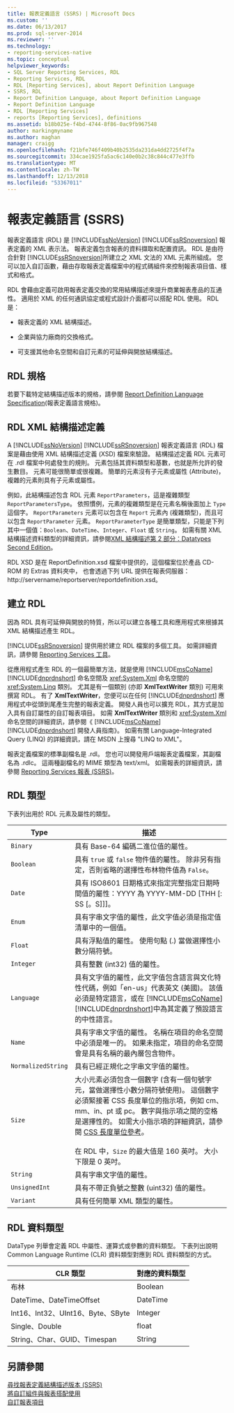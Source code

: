 ```yaml
---
title: 報表定義語言 (SSRS) | Microsoft Docs
ms.custom: ''
ms.date: 06/13/2017
ms.prod: sql-server-2014
ms.reviewer: ''
ms.technology:
- reporting-services-native
ms.topic: conceptual
helpviewer_keywords:
- SQL Server Reporting Services, RDL
- Reporting Services, RDL
- RDL [Reporting Services], about Report Definition Language
- SSRS, RDL
- Report Definition Language, about Report Definition Language
- Report Definition Language
- RDL [Reporting Services]
- reports [Reporting Services], definitions
ms.assetid: b18b025e-f4bd-4744-8f86-0ac9fb967548
author: markingmyname
ms.author: maghan
manager: craigg
ms.openlocfilehash: f21bfe746f409b40b2535da231da4dd2725f4f7a
ms.sourcegitcommit: 334cae1925fa5ac6c140e0b2c38c844c477e3ffb
ms.translationtype: MT
ms.contentlocale: zh-TW
ms.lasthandoff: 12/13/2018
ms.locfileid: "53367011"
---
```

# <a name="report-definition-language-ssrs"></a>報表定義語言 (SSRS)
  報表定義語言 (RDL) 是 [!INCLUDE[ssNoVersion](../../includes/ssnoversion-md.md)] [!INCLUDE[ssRSnoversion](../../includes/ssrsnoversion-md.md)] 報表定義的 XML 表示法。 報表定義包含報表的資料擷取和配置資訊。 RDL 是由符合針對 [!INCLUDE[ssRSnoversion](../../includes/ssrsnoversion-md.md)]所建立之 XML 文法的 XML 元素所組成。 您可以加入自訂函數，藉由存取報表定義檔案中的程式碼組件來控制報表項目值、樣式和格式。  
  
 RDL 會藉由定義可啟用報表定義交換的常用結構描述來提升商業報表產品的互通性。 適用於 XML 的任何通訊協定或程式設計介面都可以搭配 RDL 使用。 RDL 是：  
  
-   報表定義的 XML 結構描述。  
  
-   企業與協力廠商的交換格式。  
  
-   可支援其他命名空間和自訂元素的可延伸與開放結構描述。  
  
##  <a name="bkmk_RDL_Specifications"></a> RDL 規格  
 若要下載特定結構描述版本的規格，請參閱 [Report Definition Language Specification](https://go.microsoft.com/fwlink/?linkid=116865)(報表定義語言規格)。  
  
##  <a name="bkmk_RDL_XML_Schema_Definition"></a> RDL XML 結構描述定義  
 A [!INCLUDE[ssNoVersion](../../includes/ssnoversion-md.md)] [!INCLUDE[ssRSnoversion](../../includes/ssrsnoversion-md.md)] 報表定義語言 (RDL) 檔案是藉由使用 XML 結構描述定義 (XSD) 檔案來驗證。 結構描述定義 RDL 元素可在 .rdl 檔案中何處發生的規則。 元素包括其資料類型和基數，也就是所允許的發生數目。 元素可能很簡單或很複雜。 簡單的元素沒有子元素或屬性 (Attribute)， 複雜的元素則具有子元素或屬性。  
  
 例如，此結構描述包含 RDL 元素 `ReportParameters`，這是複雜類型 `ReportParametersType`。 依照慣例，元素的複雜類型是在元素名稱後面加上 `Type` 這個字。 `ReportParameters` 元素可以包含在 `Report` 元素內 (複雜類型)，而且可以包含 `ReportParameter` 元素。 `ReportParameterType` 是簡單類型，只能是下列其中一個值：`Boolean`、`DateTime`、`Integer`、`Float` 或 `String`。 如需有關 XML 結構描述資料類型的詳細資訊，請參閱[XML 結構描述第 2 部分：Datatypes Second Edition](https://go.microsoft.com/fwlink/?linkid=4871)。  
  
 RDL XSD 是在 ReportDefinition.xsd 檔案中提供的，這個檔案位於產品 CD-ROM 的 Extras 資料夾中， 也會透過下列 URL 提供在報表伺服器： http://servername/reportserver/reportdefinition.xsd。  
  
##  <a name="bkmk_Creating_RDL"></a> 建立 RDL  
 因為 RDL 具有可延伸與開放的特質，所以可以建立各種工具和應用程式來根據其 XML 結構描述產生 RDL。  
  
 [!INCLUDE[ssRSnoversion](../../includes/ssrsnoversion-md.md)] 提供用於建立 RDL 檔案的多個工具。 如需詳細資訊，請參閱 [Reporting Services 工具](../tools/reporting-services-tools.md)。  
  
 從應用程式產生 RDL 的一個最簡單方法，就是使用 [!INCLUDE[msCoName](../../includes/msconame-md.md)] [!INCLUDE[dnprdnshort](../../includes/dnprdnshort-md.md)] 命名空間及 <xref:System.Xml> 命名空間的 <xref:System.Linq> 類別。 尤其是有一個類別 (亦即 **XmlTextWriter** 類別) 可用來撰寫 RDL。 有了 **XmlTextWriter**，您便可以在任何 [!INCLUDE[dnprdnshort](../../includes/dnprdnshort-md.md)] 應用程式中從頭到尾產生完整的報表定義。 開發人員也可以擴充 RDL，其方式是加入具有自訂屬性的自訂報表項目。 如需 **XmlTextWriter** 類別和 <xref:System.Xml> 命名空間的詳細資訊，請參閱《 [!INCLUDE[msCoName](../../includes/msconame-md.md)] [!INCLUDE[dnprdnshort](../../includes/dnprdnshort-md.md)] 開發人員指南》。 如需有關 Language-Integrated Query (LINQ) 的詳細資訊，請在 MSDN 上搜尋 "LINQ to XML"。  
  
 報表定義檔案的標準副檔名是 .rdl。 您也可以開發用戶端報表定義檔案，其副檔名為 .rdlc。 這兩種副檔名的 MIME 類型為 text/xml。 如需報表的詳細資訊，請參閱 [Reporting Services 報表 &#40;SSRS&#41;](reporting-services-reports-ssrs.md)。  
  
##  <a name="bkmk_RDL_Types"></a> RDL 類型  
 下表列出用於 RDL 元素及屬性的類型。  
  
|Type|描述|  
|----------|-----------------|  
|`Binary`|具有 Base-64 編碼二進位值的屬性。|  
|`Boolean`|具有 `true` 或 `false` 物件值的屬性。 除非另有指定，否則省略的選擇性布林物件值為 `False`。|  
|`Date`|具有 ISO8601 日期格式來指定完整指定日期時間值的屬性：YYYY 為 YYYY-MM-DD [THH [: SS [。S]]]。|  
|`Enum`|具有字串文字值的屬性，此文字值必須是指定值清單中的一個值。|  
|`Float`|具有浮點值的屬性。 使用句點 (.) 當做選擇性小數分隔符號。|  
|`Integer`|具有整數 (int32) 值的屬性。|  
|`Language`|具有文字值的屬性，此文字值包含語言與文化特性代碼，例如「en-us」代表英文 (美國)。 該值必須是特定語言，或在 [!INCLUDE[msCoName](../../includes/msconame-md.md)] [!INCLUDE[dnprdnshort](../../includes/dnprdnshort-md.md)]中為其定義了預設語言的中性語言。|  
|`Name`|具有字串文字值的屬性。 名稱在項目的命名空間中必須是唯一的。 如果未指定，項目的命名空間會是具有名稱的最內層包含物件。|  
|`NormalizedString`|具有已經正規化之字串文字值的屬性。|  
|`Size`|大小元素必須包含一個數字 (含有一個句號字元，當做選擇性小數分隔符號使用)。 這個數字必須緊接著 CSS 長度單位的指示項，例如 cm、mm、in、pt 或 pc。 數字與指示項之間的空格是選擇性的。 如需大小指示項的詳細資訊，請參閱 [CSS 長度單位參考](https://go.microsoft.com/fwlink/?LinkId=9257)。<br /><br /> 在 RDL 中，`Size` 的最大值是 160 英吋。 大小下限是 0 英吋。|  
|`String`|具有字串文字值的屬性。|  
|`UnsignedInt`|具有不帶正負號之整數 (uint32) 值的屬性。|  
|`Variant`|具有任何簡單 XML 類型的屬性。|  
  
##  <a name="bkmk_RDL_Data_Types"></a> RDL 資料類型  
 DataType 列舉會定義 RDL 中屬性、運算式或參數的資料類型。 下表列出說明 Common Language Runtime (CLR) 資料類型對應到 RDL 資料類型的方式。  
  
|**CLR 類型**|**對應的資料類型**|  
|-----------------------|---------------------------------|  
|布林|Boolean|  
|DateTime、DateTimeOffset|DateTime|  
|Int16、Int32、UInt16、Byte、SByte|Integer|  
|Single、Double|float|  
|String、Char、GUID、Timespan|String|  
  
## <a name="see-also"></a>另請參閱  
 [尋找報表定義結構描述版本 &#40;SSRS&#41;](find-the-report-definition-schema-version-ssrs.md)   
 [將自訂組件與報表搭配使用](../custom-assemblies/using-custom-assemblies-with-reports.md)   
 [自訂報表項目](../custom-report-items/custom-report-items.md)  
  
  
